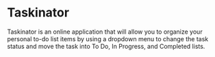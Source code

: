 # Taskinator
Taskinator is an online application that will allow you to organize your personal to-do list items by using a dropdown menu to change the task status and move the task into To Do, In Progress, and Completed lists.
